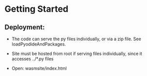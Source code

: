 # Getting Started

## Deployment: 
- The code can serve the py files individually, or via a zip file. See loadPyodideAndPackages.

- Site must be hosted from root if serving files individually, since it accesses ../*.py files

- Open: wasmsite/index.html